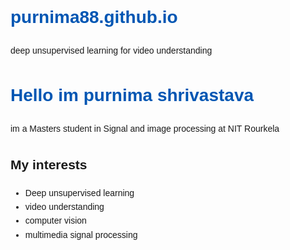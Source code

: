 # purnima88.github.io
deep unsupervised learning for video understanding
<!DOCTYPE html>
<html>
<head>
  <title> Purnima Shrivastava - Bio </title>
  <style>
    body { 
         font-family: Ariel, sans-serif;
         line-height: 1.6;
         background-color: #f4f4f9
         color: #333;
    }
    h1 { color: #0056b3;
       }
    u1 { list-style-type: square;
       }
  </style>
</head>
<body>
  <h1> Hello im purnima shrivastava </h1>
  <p>  im a Masters student in Signal and image processing at NIT Rourkela </p>
  <h2> My interests </h2>
  <ul>
    <li> Deep unsupervised learning </li>
    <li> video understanding </li>
    <li> computer vision </li>
    <li> multimedia signal processing </li>
  </ul>
</body>
</html>
